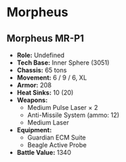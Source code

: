 # Morpheus
## Morpheus MR-P1
- **Role:** Undefined
- **Tech Base:** Inner Sphere (3051)
- **Chassis:** 65 tons
- **Movement:** 6 / 9 / 6, XL
- **Armor:** 208
- **Heat Sinks:** 10 (20)
- **Weapons:**
  - Medium Pulse Laser × 2
  - Anti-Missile System (ammo: 12)
  - Medium Laser
- **Equipment:**
  - Guardian ECM Suite
  - Beagle Active Probe
- **Battle Value:** 1340


